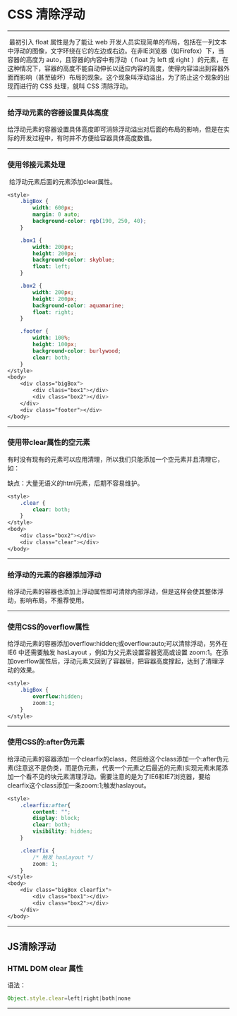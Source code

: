 # CSS 清除浮动

------

​	最初引入 float 属性是为了能让 web 开发人员实现简单的布局，包括在一列文本中浮动的图像，文字环绕在它的左边或右边。在非IE浏览器（如Firefox）下，当容器的高度为 auto，且容器的内容中有浮动（ float 为 left 或 right ）的元素，在这种情况下，容器的高度不能自动伸长以适应内容的高度，使得内容溢出到容器外面而影响（甚至破坏）布局的现象。这个现象叫浮动溢出，为了防止这个现象的出现而进行的 CSS 处理，就叫 CSS 清除浮动。

----

### 给浮动元素的容器设置具体高度

​	给浮动元素的容器设置具体高度即可消除浮动溢出对后面的布局的影响，但是在实际的开发过程中，有时并不方便给容器具体高度数值。

-----

### **使用邻接元素处理**

​	给浮动元素后面的元素添加clear属性。

```css
<style>
	.bigBox {
    	width: 600px;
        margin: 0 auto;
        background-color: rgb(190, 250, 40);
    }

    .box1 {
        width: 200px;
        height: 200px;
        background-color: skyblue;
        float: left;
    }

    .box2 {
        width: 200px;
        height: 200px;
        background-color: aquamarine;
        float: right;
    }

    .footer {
        width: 100%;
        height: 100px;
        background-color: burlywood;
        clear: both;
    }
</style>
<body>
	<div class="bigBox">
    	<div class="box1"></div>
    	<div class="box2"></div>
	</div>
	<div class="footer"></div>
</body>
```

----------

### 使用带clear属性的空元素

​	有时没有现有的元素可以应用清理，所以我们只能添加一个空元素并且清理它，如：<div class="clear"></div>

缺点：大量无语义的html元素，后期不容易维护。

```css
<style>
	.clear {
		clear: both;
	}
</style>
<body>
    <div class="box2"></div>
    <div class="clear"></div>
</body>
```

--------

### 给浮动的元素的容器添加浮动

​	给浮动元素的容器也添加上浮动属性即可清除内部浮动，但是这样会使其整体浮动，影响布局，不推荐使用。

------------

### 使用CSS的overflow属性

​	给浮动元素的容器添加overflow:hidden;或overflow:auto;可以清除浮动，另外在 IE6 中还需要触发 hasLayout ，例如为父元素设置容器宽高或设置 zoom:1。在添加overflow属性后，浮动元素又回到了容器层，把容器高度撑起，达到了清理浮动的效果。

```css
<style>
	.bigBox {
      	overflow:hidden;
      	zoom:1;
	}
</style>
```

-------

### 使用CSS的:after伪元素

​	给浮动元素的容器添加一个clearfix的class，然后给这个class添加一个:after伪元素(注意这不是伪类，而是伪元素，代表一个元素之后最近的元素)实现元素末尾添加一个看不见的块元素清理浮动。需要注意的是为了IE6和IE7浏览器，要给clearfix这个class添加一条zoom:1;触发haslayout。

```css
<style>
	.clearfix:after{
  		content: ""; 
  		display: block;
  		clear: both; 
  		visibility: hidden;  
  	}

	.clearfix {
  		/* 触发 hasLayout */ 
  		zoom: 1; 
  	}
</style>
<body>
	<div class="bigBox clearfix">
    	<div class="box1"></div>
    	<div class="box2"></div>
	</div>
</body>
```

-----

## JS清除浮动

### HTML DOM clear 属性

语法：

```javascript
Object.style.clear=left|right|both|none
```

-------------